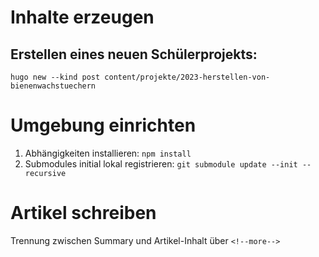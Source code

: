 # Inhalte erzeugen

## Erstellen eines neuen Schülerprojekts:

`hugo new --kind post content/projekte/2023-herstellen-von-bienenwachstuechern`

# Umgebung einrichten

1. Abhängigkeiten installieren: `npm install`
1. Submodules initial lokal registrieren: `git submodule update --init --recursive`

# Artikel schreiben

Trennung zwischen Summary und Artikel-Inhalt über `<!--more-->`